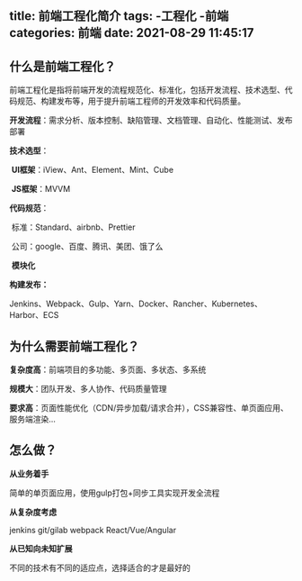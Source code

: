 title: 前端工程化简介
tags:
   -工程化
   -前端
categories: 前端
date: 2021-08-29 11:45:17
---
## 什么是前端工程化？

前端工程化是指将前端开发的流程规范化、标准化，包括开发流程、技术选型、代码规范、构建发布等，用于提升前端工程师的开发效率和代码质量。

**开发流程**：需求分析、版本控制、缺陷管理、文档管理、自动化、性能测试、发布部署

**技术选型**：

​	**UI框架**：iView、Ant、Element、Mint、Cube

​	**JS框架**：MVVM

**代码规范**：

​	标准：Standard、airbnb、Prettier

​	公司：google、百度、腾讯、美团、饿了么

​	**模块化**

**构建发布：**

​	Jenkins、Webpack、Gulp、Yarn、Docker、Rancher、Kubernetes、Harbor、ECS

## 为什么需要前端工程化？

**复杂度高**：前端项目的多功能、多页面、多状态、多系统

**规模大**：团队开发、多人协作、代码质量管理

**要求高**：页面性能优化（CDN/异步加载/请求合并），CSS兼容性、单页面应用、服务端渲染...

## 怎么做？

**从业务着手**

简单的单页面应用，使用gulp打包+同步工具实现开发全流程

**从复杂度考虑**

jenkins git/gilab webpack React/Vue/Angular

**从已知向未知扩展**

不同的技术有不同的适应点，选择适合的才是最好的
